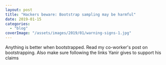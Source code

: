 ```yaml
---
layout: post
title: "Hackers beware: Bootstrap sampling may be harmful"
date: 2019-01-15
categories: 
  - "blog"
coverImage: "/assets/images/2019/01/warning-signs-1.jpg"
---
```


Anything is better when bootstrapped. Read my co-worker's post on bootstrapping. Also make sure following the links Yanir gives to support his claims
